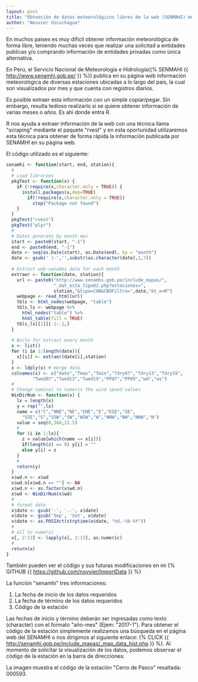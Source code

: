 ```yaml
---
layout: post
title: "Obtención de datos meteorológicos libres de la web (SENMAHI) mediante scraping con R"
author: "Novvier Uscuchagua"
---
```


En muchos paises es muy dificil obtener información meteorológica de forma libre, teniendo muchas veces que realizar una solicitad a entidades publicas y/o comprando información de entidades privadas como única alternativa.

En Perú, el Servicio Nacional de Meteorología e Hidrología({% SENMAHI {{ http://www.senamhi.gob.pe/ }} %}) publica en su página web información meteorológica de diversas estaciones ubicadas a lo largo del país, la cual son visualizados por mes y que cuenta con registros diarios.

Es posible extraer esta información con un simple copiar/pegar. Sin embargo, resulta tedioso realizarlo si se quiere obtener información de varias meses o años. Es ahí donde entra R.

R nos ayuda a extraer información de la web con una técnica llama "scraping" mediante el paquete "rvest" y en esta oportunidad utilizaremos esta técnica para obtener de forma rápida la información publicada por SENAMHI en su página web.

El código utilizado es el siguiente:
```r
senamhi <- function(start, end, station){
  #
  # Load libraries
  pkgTest <- function(x) {
    if (!require(x,character.only = TRUE)) {
      install.packages(x,dep=TRUE)
        if(!require(x,character.only = TRUE))
          stop("Package not found")
    }
  }
  pkgTest("rvest")
  pkgTest("plyr")
  #
  # Dates generate by month mes
  start <- paste0(start, "-1")
  end <- paste0(end, "-1")
  date <- seq(as.Date(start), as.Date(end), by = "month")
  date <- gsub(' |-','',substr(as.character(date),1,7))
  
  # Extract web-senamhi data for each month
  extraer <- function(date, station){
    url <- paste0("http://www.senamhi.gob.pe/include_mapas/",
                  "_dat_esta_tipo02.php?estaciones=",
                  station,"&tipo=CON&CBOFiltro=",date,"&t_e=M")
    webpage <- read_html(url)
    tbls <- html_nodes(webpage, "table")
    tbls_ls <- webpage %>%
      html_nodes("table") %>%
      html_table(fill = TRUE)
    tbls_ls[[1]][-1:-2,]
  }
  
  # Bucle for estract every month 
  x <- list()
  for (i in 1:length(date)){
    x[[i]] <- extraer(date[i],station)
  }
  x <- ldply(x) # merge data
  colnames(x) <- c("date","Tmax","Tmin","Tdry07","Tdry13","Tdry19",
          "Twed07","Twed13","Twed19","PP07","PP09","wd","ws")
  #
  # Change nominal to numeric the wind speed values
  WinDirNum <- function(x) {
    lx = length(x)
    y = rep("",lx)
    name = c("C","NNE","NE","ENE","E","ESE","SE",
      "SSE","S","SSW","SW","WSW","W","WNW","NW","NNW","N")
    value = seq(0,360,22.5)
    #
    for (i in 1:lx){
      z = value[which(name == x[i])]
      if(length(z) == 0) y[i] = ""
      else y[i] = z 
    }
    #
    return(y)
  }
  x$wd.n <- x$wd
  x$wd.n[x$wd.n == ""] <- NA
  x$wd.n <- as.factor(x$wd.n)
  x$wd <- WinDirNum(x$wd)
  #
  # format date
  x$date <- gsub('-', '.-', x$date)
  x$date <- gsub('Sep', 'Set', x$date)
  x$date <- as.POSIXct(strptime(x$date, "%d.-%b-%Y"))
  #
  # all to numeric
  x[, 2:13] <- lapply(x[, 2:13], as.numeric)
  #
  return(x)
}
```
También pueden ver el código y sus futuras modificaciones en mi {% GITHUB {{ https://github.com/novvier/ImportData }} %}

La función "senamhi" tres informaciones:
1. La fecha de inicio de los datos requeridos
2. La fecha de término de los datos requeridos
3. Código de la estación

Las fechas de inicio y término deberán ser ingresadas como texto (character) con el formato "año-mes" (Ejem: "2017-1"). Para obtener el código de la estación simplemente realizamos una búsqueda en el página web del SENAMHI o nos dirigimos al siguiente enlace: {% CLICK {{ http://senamhi.gob.pe/include_mapas/_map_data_hist.php }} %}. Al momento de solicitar la visualización de los datos, podemos observar el código de la estación en la barra de direcciones:

La imagen muestra el código de la estación "Cerro de Pasco" resaltada: 000593.
